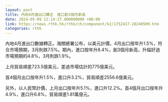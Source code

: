 ```yaml
---
layout: post
title: 內地4月進出口轉正　進口創3個月新高
date: 2024-05-09 12:14:27.000000000 +08:00
link: https://news.rthk.hk/rthk/ch/component/k2/1752417-20240509.htm
categories: rthk
---
```


內地4月進出口數據轉正。海關總署公布，以美元計價，4月出口按年升1.5%，符合市場預期，3月則跌7.5%。期內，進口按年升8.4%，創3個月新高，升幅好過市場預期的4.8%，3月則跌1.9%。

上月貿易順差723.5億美元，差過市場估計的775億美元。

首4個月出口按年升1.5%，進口升3.2%，貿易順差2556.6億美元。

另外，以人民幣計價，上月出口按年升5.1%，進口升12.2%。首4個月出口按年升4.9%，進口升6.8%，貿易順差1.81萬億元。
